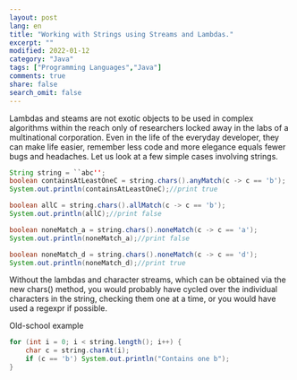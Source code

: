 ```yaml
---
layout: post
lang: en
title: "Working with Strings using Streams and Lambdas."
excerpt: ""
modified: 2022-01-12
category: "Java"
tags: ["Programming Languages","Java"]
comments: true
share: false
search_omit: false
---
```


Lambdas and steams are not exotic objects to be used in complex algorithms within the reach only of researchers locked away in the labs of a multinational corporation.
Even in the life of the everyday developer, they can make life easier, remember less code and more elegance equals fewer bugs and headaches.
Let us look at a few simple cases involving strings.

```java
String string = ``abc'';
boolean containsAtLeastOneC = string.chars().anyMatch(c -> c == 'b');
System.out.println(containsAtLeastOneC);//print true

boolean allC = string.chars().allMatch(c -> c == 'b');
System.out.println(allC);//print false

boolean noneMatch_a = string.chars().noneMatch(c -> c == 'a');
System.out.println(noneMatch_a);//print false

boolean noneMatch_d = string.chars().noneMatch(c -> c == 'd');
System.out.println(noneMatch_d);//print true
```

Without the lambdas and character streams, which can be obtained via the new chars() method,
you would probably have cycled over the individual characters in the string, checking them one at a time,
or you would have used a regexpr if possible.

Old-school example 

```java
for (int i = 0; i < string.length(); i++) {
    char c = string.charAt(i);
    if (c == 'b') System.out.println("Contains one b");
}
```